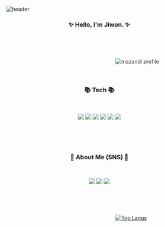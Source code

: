 
<!--
**Hangyeryeong/Hangyeryeong** is a ✨ _special_ ✨ repository because its `README.md` (this file) appears on your GitHub profile.

Here are some ideas to get you started:
### Hi there 👋

- 🔭 I’m currently working on ...
- 🌱 I’m currently learning ...
- 👯 I’m looking to collaborate on ...
- 🤔 I’m looking for help with ...
- 💬 Ask me about ...
- 📫 How to reach me: ...
- 😄 Pronouns: ...
- ⚡ Fun fact: ...
-->

![header](https://capsule-render.vercel.app/api?type=slice&color=auto&height=300&section=header&text=Cloud%20Engineer&fontSize=60&fontAlign=65&fontAlignY=35&rotate=20)
</p>



<h3 align="center"><b>✨ Hello, I'm Jiwon. ✨ </b></h3>
</br><br/><br/>



 &nbsp; &nbsp; &nbsp; &nbsp; &nbsp; &nbsp; &nbsp; &nbsp; &nbsp; &nbsp; &nbsp; &nbsp; &nbsp; &nbsp; &nbsp; &nbsp; &nbsp; &nbsp; &nbsp; &nbsp; &nbsp; &nbsp; &nbsp; &nbsp; &nbsp; &nbsp; &nbsp; &nbsp; &nbsp; &nbsp; &nbsp; &nbsp; &nbsp; &nbsp; &nbsp; &nbsp; &nbsp; &nbsp;![mazandi profile](http://mazandi.herokuapp.com/api?handle=Jiwon&theme=warm)<br/><br/><br/>



<h3 align="center"><b>📚 Tech 📚</b></h3>
</br>
<p align="center">
<img src="https://img.shields.io/badge/Python-3776AB?style=for-the-badge&logo=Python&logoColor=white"/></a>
<img src="https://img.shields.io/badge/Java-F7DF1E?style=for-the-badge&logo=JavaScript&logoColor=black"/></a>
<img src="https://img.shields.io/badge/C-A8B9CC?style=for-the-badge&logo=C&logoColor=black"/></a>
<img src="https://img.shields.io/badge/Html-0076D6?style=for-the-badge&logo=Internet Explorer&logoColor=white"/></a>
<img src="https://img.shields.io/badge/MySql-4479A1?style=for-the-badge&logo=MySQL&logoColor=white"/></a>
<img src="https://img.shields.io/badge/Linux-FCC624?style=for-the-badge&logo=Linux&logoColor=black"/></a>
</p><br/><br/><br/>




<h3 align="center"><b>💌 About Me (SNS) 💌 </b></h3>
</br>
<p align="center">
<a href="https://hangyeryeong.github.io/"><img src="https://img.shields.io/badge/GitBlog-181717?style=for-the-badge&logo=GitHub&logoColor=white&link=https://hangyeryeong.github.io"/></a>
<a href="https://blog.naver.com/httpsooe13"><img src="https://img.shields.io/badge/NBlog-03C75A?style=for-the-badge&logo=Naver&logoColor=white&link=https://blog.naver.com/httpsooe13"/></a>
<a href="mailto:https.sooe13@gmail.com"><img src="https://img.shields.io/badge/Gmail-EA4335?style=for-the-badge&logo=Gmail&logoColor=white&link=mailto:https.sooe13@gmail.com"/></a>
</p><br/><br/><br/>
  




&nbsp; &nbsp; &nbsp; &nbsp; &nbsp; &nbsp; &nbsp; &nbsp; &nbsp; &nbsp; &nbsp; &nbsp; &nbsp; &nbsp; &nbsp; &nbsp; &nbsp; &nbsp; &nbsp; &nbsp; &nbsp; &nbsp; &nbsp; &nbsp; &nbsp; &nbsp; &nbsp; &nbsp; &nbsp; &nbsp; &nbsp; &nbsp; &nbsp; &nbsp; &nbsp; &nbsp; &nbsp; &nbsp;[![Top Langs](https://github-readme-stats.vercel.app/api/top-langs/?username=Hangyeryeong&layout=compact)](https://github.com/Hangyeryeong/github-readme-stats)<br/>
